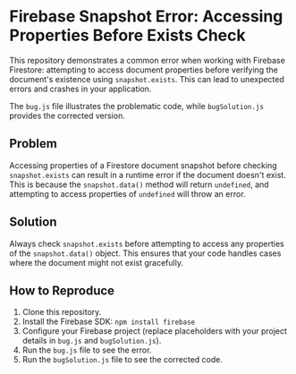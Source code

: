 # Firebase Snapshot Error: Accessing Properties Before Exists Check

This repository demonstrates a common error when working with Firebase Firestore: attempting to access document properties before verifying the document's existence using `snapshot.exists`.  This can lead to unexpected errors and crashes in your application.

The `bug.js` file illustrates the problematic code, while `bugSolution.js` provides the corrected version.

## Problem

Accessing properties of a Firestore document snapshot before checking `snapshot.exists` can result in a runtime error if the document doesn't exist.  This is because the `snapshot.data()` method will return `undefined`, and attempting to access properties of `undefined` will throw an error.

## Solution

Always check `snapshot.exists` before attempting to access any properties of the `snapshot.data()` object.  This ensures that your code handles cases where the document might not exist gracefully.

## How to Reproduce

1. Clone this repository.
2. Install the Firebase SDK: `npm install firebase`
3. Configure your Firebase project (replace placeholders with your project details in `bug.js` and `bugSolution.js`).
4. Run the `bug.js` file to see the error.
5. Run the `bugSolution.js` file to see the corrected code.
